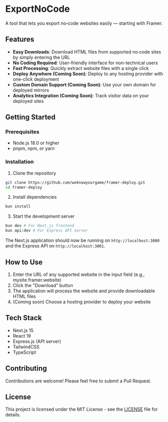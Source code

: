 # ExportNoCode

A tool that lets you export no‑code websites easily — starting with Framer.

## Features

- **Easy Downloads**: Download HTML files from supported no‑code sites by simply entering the URL
- **No Coding Required**: User-friendly interface for non-technical users
- **Fast Processing**: Quickly extract website files with a single click
- **Deploy Anywhere (Coming Soon)**: Deploy to any hosting provider with one-click deployment
- **Custom Domain Support (Coming Soon)**: Use your own domain for deployed mirrors
- **Analytics Integration (Coming Soon)**: Track visitor data on your deployed sites

## Getting Started

### Prerequisites

- Node.js 18.0 or higher
- pnpm, npm, or yarn

### Installation

1. Clone the repository
```bash
git clone https://github.com/weknowyourgame/framer-deploy.git
cd framer-deploy
```

2. Install dependencies
```bash
bun install
```

3. Start the development server
```bash
bun dev # For Next.js frontend
bun api:dev # For Express API server
```

The Next.js application should now be running on `http://localhost:3000` and the Express API on `http://localhost:3001`.

## How to Use

1. Enter the URL of any supported website in the input field (e.g., mysite.framer.website)
2. Click the "Download" button
3. The application will process the website and provide downloadable HTML files
4. (Coming soon) Choose a hosting provider to deploy your website

## Tech Stack

- Next.js 15
- React 19
- Express.js (API server)
- TailwindCSS
- TypeScript

## Contributing

Contributions are welcome! Please feel free to submit a Pull Request.

## License

This project is licensed under the MIT License - see the [LICENSE](LICENSE) file for details.
